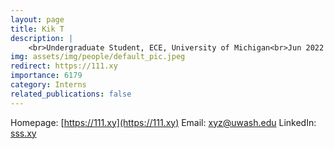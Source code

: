 ```yaml
---
layout: page
title: Kik T
description: |
    <br>Undergraduate Student, ECE, University of Michigan<br>Jun 2022 -- Present&lt;br&gt;Email: &lt;a href=&quot;mailto:xyz@uwash.edu&quot;&gt;xyz@uwash.edu&lt;/a&gt;
img: assets/img/people/default_pic.jpeg
redirect: https://111.xy
importance: 6179
category: Interns
related_publications: false
---
```

Homepage: [https://111.xy](https://111.xy)
Email: [xyz@uwash.edu](mailto:xyz@uwash.edu)
LinkedIn: [sss.xy](sss.xy)
